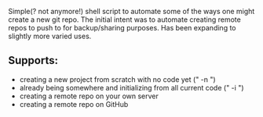 Simple(? not anymore!) shell script to automate some of the ways one might create a new git repo.
The initial intent was to automate creating remote repos to push to for backup/sharing purposes.  Has been expanding to slightly more varied uses.

## Supports:
* creating a new project from scratch with no code yet (" -n <newprojectname> ")
* already being somewhere and initializing from all current code (" -i ")
* creating a remote repo on your own server
* creating a remote repo on GitHub

